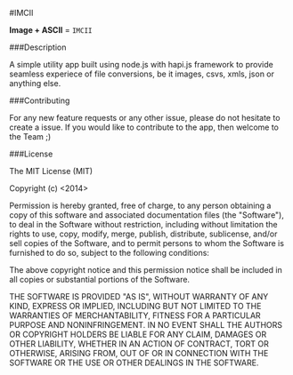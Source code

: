 #IMCII

**Image + ASCII** = `IMCII`

###Description

A simple utility app built using node.js with hapi.js framework to provide seamless experiece of file conversions, be it images, csvs, xmls, json or anything else. 

###Contributing

For any new feature requests or any other issue, please do not hesitate to create a issue. If you would  like to contribute to the app, then welcome to the Team ;)

###License

The MIT License (MIT)

Copyright (c) <2014> <IMCII>

Permission is hereby granted, free of charge, to any person obtaining a copy
of this software and associated documentation files (the "Software"), to deal
in the Software without restriction, including without limitation the rights
to use, copy, modify, merge, publish, distribute, sublicense, and/or sell
copies of the Software, and to permit persons to whom the Software is
furnished to do so, subject to the following conditions:

The above copyright notice and this permission notice shall be included in
all copies or substantial portions of the Software.

THE SOFTWARE IS PROVIDED "AS IS", WITHOUT WARRANTY OF ANY KIND, EXPRESS OR
IMPLIED, INCLUDING BUT NOT LIMITED TO THE WARRANTIES OF MERCHANTABILITY,
FITNESS FOR A PARTICULAR PURPOSE AND NONINFRINGEMENT. IN NO EVENT SHALL THE
AUTHORS OR COPYRIGHT HOLDERS BE LIABLE FOR ANY CLAIM, DAMAGES OR OTHER
LIABILITY, WHETHER IN AN ACTION OF CONTRACT, TORT OR OTHERWISE, ARISING FROM,
OUT OF OR IN CONNECTION WITH THE SOFTWARE OR THE USE OR OTHER DEALINGS IN
THE SOFTWARE.

